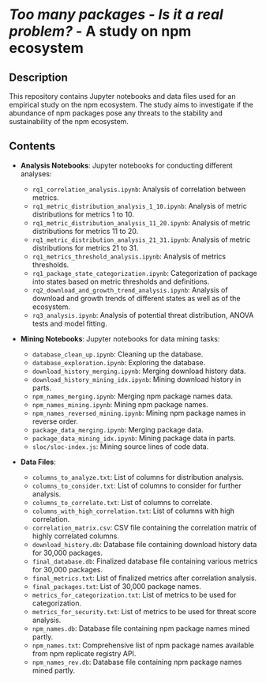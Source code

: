 # _Too many packages - Is it a real problem?_ - **A study on npm ecosystem**

## Description
This repository contains Jupyter notebooks and data files used for an empirical study on the npm ecosystem. The study aims to investigate if the abundance of npm packages pose any threats to the stability and sustainability of the npm ecosystem.

## Contents
- **Analysis Notebooks**: Jupyter notebooks for conducting different analyses:
  - `rq1_correlation_analysis.ipynb`: Analysis of correlation between metrics.
  - `rq1_metric_distribution_analysis_1_10.ipynb`: Analysis of metric distributions for metrics 1 to 10.
  - `rq1_metric_distribution_analysis_11_20.ipynb`: Analysis of metric distributions for metrics 11 to 20.
  - `rq1_metric_distribution_analysis_21_31.ipynb`: Analysis of metric distributions for metrics 21 to 31.
  - `rq1_metrics_threshold_analysis.ipynb`: Analysis of metrics thresholds.
  - `rq1_package_state_categorization.ipynb`: Categorization of package into states based on metric thresholds and definitions.
  - `rq2_download_and_growth_trend_analysis.ipynb`: Analysis of download and growth trends of different states as well as of the ecosystem.
  - `rq3_analysis.ipynb`: Analysis of potential threat distribution, ANOVA tests and model fitting.

- **Mining Notebooks**: Jupyter notebooks for data mining tasks:
  - `database_clean_up.ipynb`: Cleaning up the database.
  - `database_exploration.ipynb`: Exploring the database.
  - `download_history_merging.ipynb`: Merging download history data.
  - `download_history_mining_idx.ipynb`: Mining download history in parts.
  - `npm_names_merging.ipynb`: Merging npm package names data.
  - `npm_names_mining.ipynb`: Mining npm package names.
  - `npm_names_reversed_mining.ipynb`: Mining npm package names in reverse order.
  - `package_data_merging.ipynb`: Merging package data.
  - `package_data_mining_idx.ipynb`: Mining package data in parts.
  - `sloc/sloc-index.js`: Mining source lines of code data.

- **Data Files**:
  - `columns_to_analyze.txt`: List of columns for distribution analysis.
  - `columns_to_consider.txt`: List of columns to consider for further analysis.
  - `columns_to_correlate.txt`: List of columns to correlate.
  - `columns_with_high_correlation.txt`: List of columns with high correlation.
  - `correlation_matrix.csv`: CSV file containing the correlation matrix of highly correlated columns.
  - `download_history.db`: Database file containing download history data for 30,000 packages.
  - `final_database.db`: Finalized database file containing various metrics for 30,000 packages.
  - `final_metrics.txt`: List of finalized metrics after correlation analysis.
  - `final_packages.txt`: List of 30,000 package names.
  - `metrics_for_categorization.txt`: List of metrics to be used for categorization.
  - `metrics_for_security.txt`: List of metrics to be used for threat score analysis.
  - `npm_names.db`: Database file containing npm package names mined partly.
  - `npm_names.txt`: Comprehensive list of npm package names available from npm replicate registry API.
  - `npm_names_rev.db`: Database file containing npm package names mined partly.
